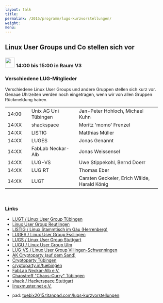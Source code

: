 ```yaml
---
layout: talk
title:
permalink: /2015/programm/lugs-kurzvorstellungen/
weight: 
menu:
---
```

## Linux&nbsp;User&nbsp;Groups&nbsp;und&nbsp;Co&nbsp;stellen&nbsp;sich&nbsp;vor

### <img height = "32" src="../../images/lightning.svg"> 14:00 bis 15:00 in Raum V3

### Verschiedene LUG-Mitglieder

Verschiedene Linux User Groups und andere Gruppen stellen sich kurz vor.<br/>
Genaue Uhrzeiten werden noch eingetragen, wenn wir von allen Gruppen Rückmeldung haben.

<table>
<tr><td>14:00</td><td><a class="light"></a></td><td>Unix AG Uni Tübingen</td><td>Jan-Peter Hohloch, Michael Kuhn</td></tr>
<tr><td>14:XX</td><td><a class="light"></a></td><td>shackspace</td><td>Moritz 'momo' Frenzel</td></tr>
<tr><td>14:XX</td><td><a class="light"></a></td><td>LISTIG</td><td>Matthias Müller</td></tr>
<tr><td>14:XX</td><td><a class="light"></a></td><td>LUGES</td><td>Jonas Genannt</td></tr>
<tr><td>14:XX</td><td><a class="light"></a></td><td>FabLab Neckar-Alb</td><td>Jonas Weissensel</td></tr>
<tr><td>14:XX</td><td><a class="light"></a></td><td>LUG-VS</td><td>Uwe Stippekohl, Bernd Doerr</td></tr>
<tr><td>14:XX</td><td><a class="light"></a></td><td>LUG RT</td><td>Thomas Eber</td></tr>
<tr><td>14:XX</td><td><a class="light"></a></td><td>LUGT</td><td>Carsten Geckeler, Erich Wälde, Harald König</td></tr>
</table>

<br/>

### Links

* <a href="http://tuebingen.linux.de" target="_blank">LUGT / Linux User Group Tübingen</a>
* <a href="http://www.lug-reutlingen.de" target="_blank">Linux User Group Reutlingen</a>
* <a href="http://www.listig.org" target="_blank">LISTIG / Linux Stammtisch im Gäu (Herrenberg)</a>
* <a href="http://www.lisas.de" target="_blank">LUGES / Linux User Group Esslingen</a>
* <a href="http://www.lug-s.org" target="_blank">LUGS / Linux User Group Stuttgart</a>
* <a href="http://www.lugulm.de" target="_blank">LUGU / Linux User Group Ulm</a>
* <a href="http://www.lug-vs.org" target="_blank">LUG-VS / Linux User Group Villingen-Schwenningen</a>
* <a href="https://www.fsi.uni-tuebingen.de/mailman/listinfo/crypto" target="_blank">AK Cryptoparty (auf dem Sand)</a>
* <a href="http://www.cryptoparty-tuebingen.de" target="_blank">Cryptoparty Tübingen</a>
* <a href="http://www.cryptoparty.in/tuebingen" target="_blank">cryptoparty.in/tuebingen</a>
* <a href="http://www.fablab-neckar-alb.org" target="_blank">FabLab Neckar-Alb e.V.</a>
* <a href="http://www.chaostreff-tuebingen.de" target="_blank">Chaostreff "Chaos-Curry" Tübingen</a>
* <a href="http://www.shackspace.de" target="_blank">shack / Hackerspace Stuttgart</a>
* <a href="http://www.linuxmuster.net" target="_blank">linuxmuster.net e.V.</a>
- pad: <a href="https://tuebix2015.titanpad.com/lugs-kurzvorstellungen" target="_blank">tuebix2015.titanpad.com/lugs-kurzvorstellungen</a>
